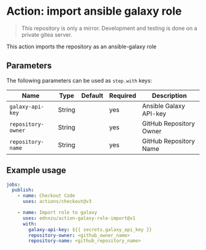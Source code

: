 # Action: import ansible galaxy role
> This repository is only a mirror. Development and testing is done on a private gitea server.

This action imports the repository as an ansible-galaxy role

## Parameters

The following parameters can be used as `step.with` keys:

| Name               | Type   | Default | Required |Description              |
| ------------------ | ------ | ------- |--------- |------------------------ |
| `galaxy-api-key`   | String |         | yes      | Ansible Galaxy API-key  |
| `repository-owner` | String |         | yes      | GitHub Repository Owner |
| `repository-name`  | String |         | yes      | GitHub Repository Name  |

## Example usage

```yaml
jobs:
  publish:
    - name: Checkout Code
      uses: actions/checkout@v3

    - name: Import role to galaxy
      uses: ednxzu/action-galaxy-role-import@v1
      with:
        galaxy-api-key: ${{ secrets.galaxy_api_key }}
        repository-owner: <github_owner_name>
        repository-name: <github_repository_name>
```